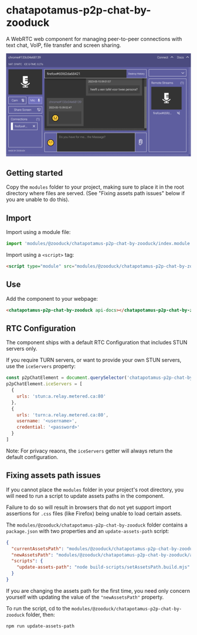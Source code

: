 # chatapotamus-p2p-chat-by-zooduck

A WebRTC web component for managing peer-to-peer connections with text chat, VoIP, file transfer and screen sharing.

![screenshot.png](/screenshot.png?raw=true)

## Getting started

Copy the `modules` folder to your project, making sure to place it in the root directory where files are served. (See "Fixing assets path issues" below if you are unable to do this).

## Import

Import using a module file:

```javascript
import 'modules/@zooduck/chatapotamus-p2p-chat-by-zooduck/index.module.js'
```

Import using a `<script>` tag:

```html
<script type="module" src="modules/@zooduck/chatapotamus-p2p-chat-by-zooduck/index.module.js"></script>
```

## Use

Add the component to your webpage:

```html
<chatapotamus-p2p-chat-by-zooduck api-docs></chatapotamus-p2p-chat-by-zooduck>
```

## RTC Configuration

The component ships with a default RTC Configuration that includes STUN servers only.

If you require TURN servers, or want to provide your own STUN servers, use the `iceServers` property:

```javascript
const p2pChatElement = document.querySelector('chatapotamus-p2p-chat-by-zooduck')
p2pChatElement.iceServers = [
  {
    urls: 'stun:a.relay.metered.ca:80'
  },
  {
    urls: 'turn:a.relay.metered.ca:80',
    username: '<username>',
    credential: '<password>'
  }
]
```

Note: For privacy reaons, the `iceServers` getter will always return the default configuration.

## Fixing assets path issues

If you cannot place the `modules` folder in your project's root directory, you will need to run a script to update assets paths in the component.

Failure to do so will result in browsers that do not yet support import assertions for `.css` files (like Firefox) being unable to load certain assets.

The `modules/@zooduck/chatapotamus-p2p-chat-by-zooduck` folder contains a `package.json` with two properties and an `update-assets-path` script:

```json
{
  "currentAssetsPath": "modules/@zooduck/chatapotamus-p2p-chat-by-zooduck/assets",
  "newAssetsPath": "modules/@zooduck/chatapotamus-p2p-chat-by-zooduck/assets",
  "scripts": {
    "update-assets-path": "node build-scripts/setAssetsPath.build.mjs"
  }
}
```

If you are changing the assets path for the first time, you need only concern yourself with updating the value of the `"newAssetsPath"` property.

To run the script, cd to the `modules/@zooduck/chatapotamus-p2p-chat-by-zooduck` folder, then:

```node
npm run update-assets-path
```

